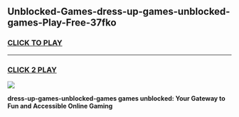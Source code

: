 
## Unblocked-Games-dress-up-games-unblocked-games-Play-Free-37fko
<h3>
<a href="https://premium76.site?title=dress-up-games-unblocked-games&ref=21A">CLICK TO PLAY</a></h3>
<hr>

<h3>
<a href="https://premium76.site?title=dress-up-games-unblocked-games&ref=21A">CLICK 2 PLAY</a>
  
</h3>

<a href="https://premium76.site?title=dress-up-games-unblocked-games&ref=21A"><img src="https://clearcache.store/games.png"></a>


**dress-up-games-unblocked-games games unblocked: Your Gateway to Fun and Accessible Online Gaming**
